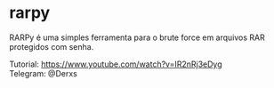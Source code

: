 # rarpy

RARPy é uma simples ferramenta para o brute force em arquivos RAR protegidos com senha.

Tutorial: https://www.youtube.com/watch?v=IR2nRj3eDyg <br>
Telegram: @Derxs
